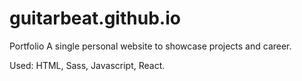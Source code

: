 # guitarbeat.github.io
Portfolio
A single personal website to showcase projects and career.

Used: HTML, Sass, Javascript, React.